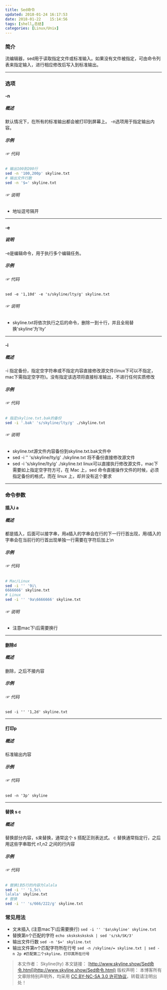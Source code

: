 ```yaml
---
title: Sed命令
updated: 2018-01-24 16:17:53
date: 2018-01-22    15:14:56
tags: [shell,总结]
categories: [Linux/Unix]
---
```

### 简介
流编辑器，sed用于读取指定文件或标准输入。如果没有文件被指定，可由命令列表来指定输入，进行相应修改后写入到标准输出。
*****
### 选项
#### -n
##### 概述
默认情况下，在所有的标准输出都会被打印到屏幕上。 -n选项用于指定输出内容。
##### 示例
###### ☞ 代码

```sh
# 输出100到200行
sed -n '100,200p' skyline.txt
# 输出文件行数
sed -n '$=' skyline.txt
```

###### ☞ 说明
<!--more-->
* 地址逗号隔开

*****
#### -e
##### 说明
-e是编辑命令，用于执行多个编辑任务。
##### 示例
###### ☞ 代码
`sed -e '1,10d' -e 's/skyline/lty/g' skyline.txt`
###### ☞ 说明
* skyline.txt将依次执行之后的命令，删除一到十行，并且全局替换'skyline'为'lty'

*****
#### -i
##### 概述
-i 指定备份，指定空字符串或不指定内容直接修改源文件(linux下可以不指定，mac下需指定空字符)。没有指定该选项将直接标准输出，不进行任何实质修改
##### 示例
###### ☞ 代码

```sh
# 指定skyline.txt.bak的备份
sed -i '.bak' 's/skyline/lty/g' ./skyline.txt
```

###### ☞ 说明
* skyline.txt源文件内容备份到skyline.txt.bak文件中
* sed -i '' 's/skyline/lty/g' ./skyline.txt 将不备份直接修改源文件
* sed -i 's/skyline/lty/g' ./skyline.txt linux可以直接执行修改源文件，mac下需要如上指定空字符方可，在 Mac 上，sed 命令直接操作文件的时候，必须指定备份的格式，而在 linux 上，却并没有这个要求

*****
### 命令参数
#### 插入i a
##### 概述
都是插入，后面可以接字串，用a插入的字串会在行的下一行行首出现，用i插入的字串会在当前行的行首出现单独一行需要在字符后加上\n
##### 示例
###### ☞ 代码

```sh
# Mac/Linux
sed -i '' '9i\
6666666' skyline.txt
# Linux
sed -i '' '9a\6666666' skyline.txt
```

###### ☞ 说明
* 注意mac下\后需要换行

*****

#### 删除d
##### 概述
删除，之后不接内容
##### 示例
###### ☞ 代码
`sed -i '' '1,2d' skyline.txt`
*****
#### 打印p
##### 概述
标准输出内容
##### 示例
###### ☞ 代码
`sed -n '3p' skyline`

*****
#### 替换 s c
##### 概述
替换部分内容，s来替换，通常这个 s 搭配正则表达式。 c 替换通常指定行，之后用这些字串取代 n1,n2 之间的行内容
##### 示例
###### ☞ 代码

```sh
# 替换1到5行的内容为lalala
sed -i '' '1,5c\
lalala' skyline.txt
# 替换
sed -i '' 's/666/222/g' skyline.txt
```

### 常见用法
* 文末插入 (注意mac下\后需要换行)
`sed -i '' '$a\skyline' skyline.txt`
* 替换第n个匹配的字符
`echo sksksksksksk | sed 's/sk/SK/3'`
* 输出文件行数
`sed -n '$=' skyline.txt`
* 输出文件第n个匹配字符所在行号
`sed -n /skyline/= skyline.txt | sed -n 2p #匹配第二个skyline，打印其所在行号`




> 本文作者： Skyline(lty)
本文链接： [http://www.skyline.show/Sed命令.html](http://www.skyline.show/Sed命令.html)
版权声明： 本博客所有文章除特别声明外，均采用 [CC BY-NC-SA 3.0 许可协议](https://creativecommons.org/licenses/by-nc-sa/3.0/)。转载请注明出处！

